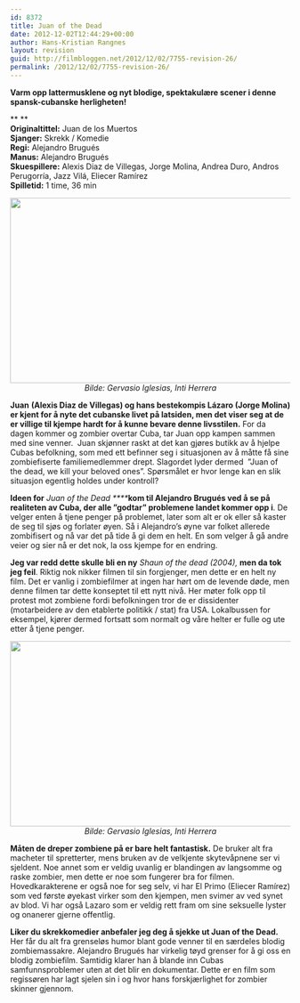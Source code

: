 ```yaml
---
id: 8372
title: Juan of the Dead
date: 2012-12-02T12:44:29+00:00
author: Hans-Kristian Rangnes
layout: revision
guid: http://filmbloggen.net/2012/12/02/7755-revision-26/
permalink: /2012/12/02/7755-revision-26/
---
```

**Varm opp lattermusklene og nyt blodige, spektakulære scener i denne spansk-cubanske herligheten!<!--more-->**

  
** **  
**Originaltittel:** Juan de los Muertos  
**Sjanger:** Skrekk / Komedie  
**Regi:** Alejandro Brugués  
**Manus:** Alejandro Brugués  
**Skuespillere:** Alexis Diaz de Villegas, Jorge Molina, Andrea Duro, Andros Perugorría, Jazz Vilá, Eliecer Ramírez  
**Spilletid:** 1 time, 36 min

<p style="text-align: center">
  <a href="http://filmbloggen.net/2012/12/02/juan-of-the-dead/juan-of-the-dead-bilde-04/" rel="attachment wp-att-7762"><img class="aligncenter size-large wp-image-7762" src="http://filmbloggen.net/wp-content/uploads//2012/10/Juan-of-The-Dead-bilde-04-620x333.png" alt="" width="620" height="333" /></a><em>Bilde: Gervasio Iglesias, Inti Herrera</em>
</p>

**Juan** **(Alexis Diaz de Villegas) og hans bestekompis Lázaro (Jorge Molina) er kjent for å nyte det cubanske livet på latsiden, men det viser seg at de er villige til kjempe hardt for å kunne bevare denne livsstilen.** For da dagen kommer og zombier overtar Cuba, tar Juan opp kampen sammen med sine venner.  Juan skjønner raskt at det kan gjøres butikk av å hjelpe Cubas befolkning, som med ett befinner seg i situasjonen av å måtte få sine zombiefiserte familiemedlemmer drept. Slagordet lyder dermed  ”Juan of the dead, we kill your beloved ones”. Spørsmålet er hvor lenge kan en slik situasjon egentlig holdes under kontroll?

**Ideen for** _Juan of the Dead ****_**kom til Alejandro Brugués ved å se på realiteten av Cuba, der alle ”godtar” problemene landet kommer opp i**. De velger enten å tjene penger på problemet, later som alt er ok eller så kaster de seg til sjøs og forlater øyen. Så i Alejandro’s øyne var folket allerede zombifisert og nå var det på tide å gi dem en helt. En som velger å gå andre veier og sier nå er det nok, la oss kjempe for en endring.

**Jeg var redd dette skulle bli en ny** _Shaun of the dead (2004),_ **men da tok jeg feil**. Riktig nok nikker filmen til sin forgjenger, men dette er en helt ny film. Det er vanlig i zombiefilmer at ingen har hørt om de levende døde, men denne filmen tar dette konseptet til ett nytt nivå. Her møter folk opp til protest mot zombiene fordi befolkningen tror de er dissidenter (motarbeidere av den etablerte politikk / stat) fra USA. Lokalbussen for eksempel, kjører dermed fortsatt som normalt og våre helter er fulle og ute etter å tjene penger.

<p style="text-align: center">
  <a href="http://filmbloggen.net/2012/12/02/juan-of-the-dead/juan-of-the-dead-bilde-03/" rel="attachment wp-att-7758"><img class="aligncenter size-large wp-image-7758" src="http://filmbloggen.net/wp-content/uploads//2012/10/Juan-of-The-Dead-bilde-03-620x333.png" alt="" width="620" height="333" /></a><em>Bilde: Gervasio Iglesias, Inti Herrera</em>
</p>

**Måten de dreper zombiene på er bare helt fantastisk.** De bruker alt fra macheter til spretterter, mens bruken av de velkjente skytevåpnene ser vi sjeldent. Noe annet som er veldig uvanlig er blandingen av langsomme og raske zombier, men dette er noe som fungerer bra for filmen. Hovedkarakterene er også noe for seg selv, vi har El Primo (Eliecer Ramírez) som ved første øyekast virker som den kjempen, men svimer av ved synet av blod. Vi har også Lazaro som er veldig rett fram om sine seksuelle lyster og onanerer gjerne offentlig.

**Liker du skrekkomedier anbefaler jeg deg å sjekke ut Juan of the Dead.** Her får du alt fra grenseløs humor blant gode venner til en særdeles blodig zombiemassakre. Alejandro Brugués har virkelig tøyd grenser for å gi oss en blodig zombiefilm. Samtidig klarer han å blande inn Cubas samfunnsproblemer uten at det blir en dokumentar. Dette er en film som regissøren har lagt sjelen sin i og hvor hans forskjærlighet for zombier skinner gjennom.

<div class="video-shortcode">
</div>